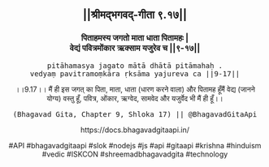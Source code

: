 <center><h2>||श्रीमद्‍भगवद्‍-गीता ९.१७||</h2>
<h3>पिताहमस्य जगतो माता धाता पितामहः |<br/>वेद्यं पवित्रमोंकार ऋक्साम यजुरेव च ||९-१७||</h3>
<pre>pitāhamasya jagato mātā dhātā pitāmahaḥ .<br/>vedyaṃ pavitramoṃkāra ṛksāma yajureva ca ||9-17||</pre>
<p>।।9.17।। मैं ही इस जगत् का पिता, माता, धाता (धारण करने वाला) और पितामह हूँमैं वेद्य (जानने योग्य) वस्तु हूँ, पवित्र, ओंकार, ऋग्वेद, सामवेद और यजुर्वेद भी मैं ही हूँ।।</p>
<pre>(Bhagavad Gita, Chapter 9, Shloka 17) || @BhagavadGitaApi</pre><p>https://docs.bhagavadgitaapi.in/</p><p>#API #bhagavadgitaapi #slok #nodejs #js #api #gitaapi #krishna #hinduism #vedic #ISKCON #shreemadbhagavadgita #technology</p></center>